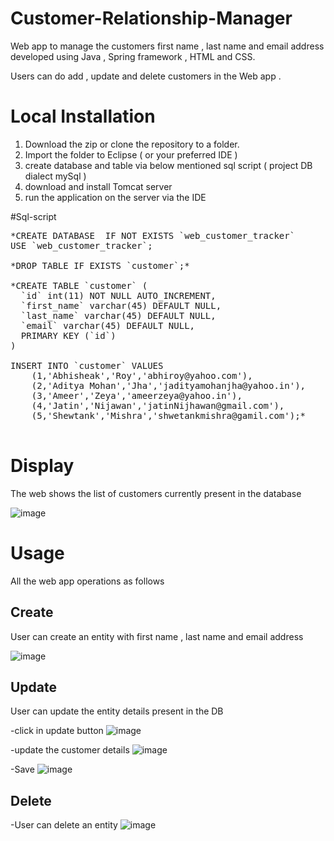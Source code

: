# Customer-Relationship-Manager
Web app to manage the customers first name , last name and email address developed using Java , Spring framework , HTML and CSS.

Users can do add , update and delete customers in the Web app .

# Local Installation
  1. Download the zip or clone the repository to a folder.
  2. Import the folder to Eclipse ( or your preferred IDE )
  3. create database and table via below mentioned sql script ( project DB dialect mySql )
  4. download and install Tomcat server 
  5. run the application on the server via the IDE


#Sql-script 
<pre>
*CREATE DATABASE  IF NOT EXISTS `web_customer_tracker` 
USE `web_customer_tracker`;
 
*DROP TABLE IF EXISTS `customer`;*

*CREATE TABLE `customer` (
  `id` int(11) NOT NULL AUTO_INCREMENT,
  `first_name` varchar(45) DEFAULT NULL,
  `last_name` varchar(45) DEFAULT NULL,
  `email` varchar(45) DEFAULT NULL,
  PRIMARY KEY (`id`)
) 

INSERT INTO `customer` VALUES 
	(1,'Abhisheak','Roy','abhiroy@yahoo.com'),
	(2,'Aditya Mohan','Jha','jadityamohanjha@yahoo.in'),
	(3,'Ameer','Zeya','ameerzeya@yahoo.in'),
	(4,'Jatin','Nijawan','jatinNijhawan@gmail.com'),
	(5,'Shewtank','Mishra','shwetankmishra@gamil.com');*

</pre>

# Display

The web shows the list of customers currently present in the database

![image](https://user-images.githubusercontent.com/82048817/167897262-d63aeaa6-e0d4-44a3-ba73-4330c3cc28f2.png)


# Usage

All the web app operations as follows


## Create
User can create an entity with first name , last name and email address

![image](https://user-images.githubusercontent.com/82048817/167896007-d9e6de0e-4131-4206-9c6d-923e032d4e20.png)


## Update
User can update the entity details present in the DB

-click in update button
![image](https://user-images.githubusercontent.com/82048817/167897592-2cb54896-9896-4c4b-902b-2cc0e95e495c.png)

-update the customer details
![image](https://user-images.githubusercontent.com/82048817/167900142-c77b85a6-09c2-4fa1-8a9c-9a07de892a09.png)

-Save
![image](https://user-images.githubusercontent.com/82048817/167898812-42b70032-f8fc-4ed5-b7fa-606aaca276ab.png)


## Delete

-User can delete an entity
![image](https://user-images.githubusercontent.com/82048817/167901565-f792226e-1f4a-4b12-be4c-bd973ebd9e2c.png)

